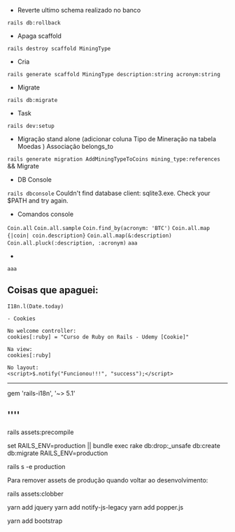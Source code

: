 - Reverte ultimo schema realizado no banco

``` rails db:rollback ```

- Apaga scaffold

``` rails destroy scaffold MiningType ```

- Cria 

``` rails generate scaffold MiningType description:string acronym:string ```

- Migrate

``` rails db:migrate ```

- Task

``` rails dev:setup ```

- Migração stand alone (adicionar coluna Tipo de Mineração na tabela Moedas )
Associação belongs_to

``` rails generate migration AddMiningTypeToCoins mining_type:references ```
&& Migrate

- DB Console

``` rails dbconsole ```
Couldn't find database client: sqlite3.exe. Check your $PATH and try again.

- Comandos console

``` Coin.all ```
``` Coin.all.sample ```
``` Coin.find_by(acronym: 'BTC') ```
``` Coin.all.map {|coin| coin.description} ```
``` Coin.all.map(&:description) ```
``` Coin.all.pluck(:description, :acronym) ```
``` aaa ```

- 

``` aaa ```

## Coisas que apaguei: 

```
I18n.l(Date.today)

- Cookies

No welcome controller:
cookies[:ruby] = "Curso de Ruby on Rails - Udemy [Cookie]"

Na view:
cookies[:ruby]

No layout:
<script>$.notify("Funcionou!!!", "success");</script>
```

---

gem 'rails-i18n', '~> 5.1'

''''
----


rails assets:precompile

set RAILS_ENV=production || bundle exec rake db:drop:_unsafe db:create db:migrate RAILS_ENV=production

rails s -e production

Para remover assets de produção quando voltar ao desenvolvimento:

rails assets:clobber

yarn add jquery
yarn add notify-js-legacy
yarn add popper.js

yarn add bootstrap
